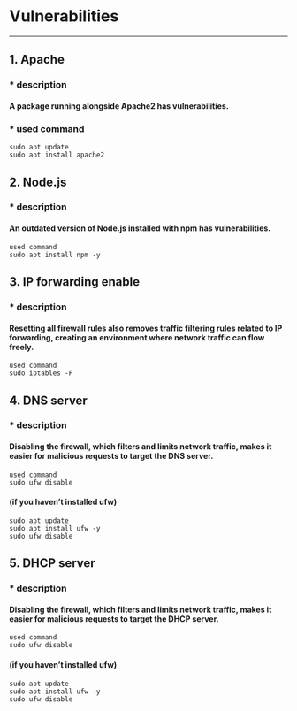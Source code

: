 # Vulnerabilities
---

## 1. Apache



### * description

#### A package running alongside Apache2 has vulnerabilities.




### * used command

```
sudo apt update
sudo apt install apache2
```



## 2. Node.js



### * description

#### An outdated version of Node.js installed with npm has vulnerabilities.

```
used command
sudo apt install npm -y
```



## 3. IP forwarding enable



### * description

#### Resetting all firewall rules also removes traffic filtering rules related to IP forwarding, creating an environment where network traffic can flow freely.

```
used command
sudo iptables -F
```



## 4. DNS server



### * description

#### Disabling the firewall, which filters and limits network traffic, makes it easier for malicious requests to target the DNS server.

```
used command
sudo ufw disable
```

#### (if you haven’t installed ufw)

```
sudo apt update
sudo apt install ufw -y
sudo ufw disable
```



## 5. DHCP server



### * description
#### Disabling the firewall, which filters and limits network traffic, makes it easier for malicious requests to target the DHCP server.

```
used command
sudo ufw disable
```
#### (if you haven’t installed ufw)
```
sudo apt update
sudo apt install ufw -y
sudo ufw disable
```
